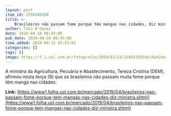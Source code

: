 ```yaml
---
layout: post
item_id: 2556348288
title: >-
    Brasileiros não passam fome porque têm mangas nas cidades, diz ministra
author: Tatu D'Oquei
date: 2019-04-10 06:43:00
pub_date: 2019-04-10 06:43:00
time_added: 2019-04-12 03:53:01
categories: []
tags: []
image: https://f.i.uol.com.br/fotografia/2019/01/24/15483702545c4a414ee20a6_1548370254_3x2_rt.jpg
---
```


A ministra da Agricultura, Pecuária e Abastecimento, Tereza Cristina (DEM), afirmou nesta terça (9) que os brasileiros não passam muita fome porque têm manga nas cidades.

**Link:** [https://www1.folha.uol.com.br/mercado/2019/04/brasileiros-nao-passam-fome-porque-tem-mangas-nas-cidades-diz-ministra.shtml](https://www1.folha.uol.com.br/mercado/2019/04/brasileiros-nao-passam-fome-porque-tem-mangas-nas-cidades-diz-ministra.shtml)

